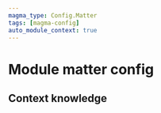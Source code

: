 ```yaml
---
magma_type: Config.Matter
tags: [magma-config]
auto_module_context: true
---
```

# Module matter config

## Context knowledge
